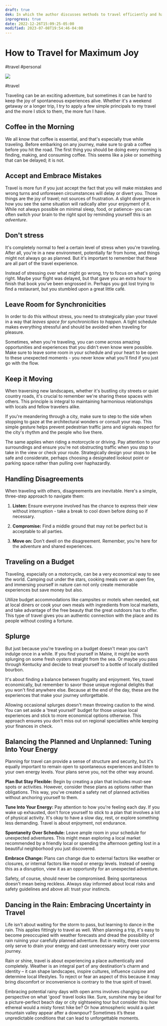 ```yaml
---
draft: true
dek: In which the author discusses methods to travel efficiently and have spontaneous and joyous experiences
inprogress: true
date: 2022-12-26T15:09:25-05:00
modified: 2023-07-08T19:54:46-04:00
---
```


# How to Travel for Maximum Joy

#travel #personal 

![](https://res.cloudinary.com/ejf/image/upload/v1679587768/3556900738_An_illustration_of_a_traveler_in_a_whimsical_landscape__carrying_a_backpack_filled_with_souvenirs_an.png)

#travel 

Traveling can be an exciting adventure, but sometimes it can be hard to keep the joy of spontaneous experiences alive. Whether it's a weekend getaway or a longer trip, I try to apply a few simple principals to my travel and the more I stick to them, the more fun I have.

## Coffee in the Morning

We all know that coffee is essential, and that's especially true while traveling. Before embarking on any journey, make sure to grab a coffee before you hit the road. The first thing you should be doing every morning is finding, making, and consuming coffee. This seems like a joke or something that can be delayed; it is not. 

## Accept and Embrace Mistakes

Travel is more fun if you just accept the fact that you will make mistakes and wrong turns and unforeseen circumstances will delay or divert you. Those things are the joy of travel; not sources of frustration. A slight divergence in how you see the same situation will radically alter your enjoyment of it. While not always possible on minimal sleep, food, or patience- you can often switch your brain to the right spot by reminding yourself this is an *adventure*. 

## Don't stress

It's completely normal to feel a certain level of stress when you're traveling. After all, you're in a new environment, potentially far from home, and things might not always go as planned. But it's important to remember that these are all part of the travel experience.

Instead of stressing over what might go wrong, try to focus on what's going right. Maybe your flight was delayed, but that gave you an extra hour to finish that book you've been engrossed in. Perhaps you got lost trying to find a restaurant, but you stumbled upon a great little café.

## Leave Room for Synchronicities

In order to do this without stress, you need to strategically plan your travel in a way that *leaves space for synchronicities to happen*. A tight schedule makes everything stressful and should be avoided when traveling for pleasure.

Sometimes, when you're traveling, you can come across amazing opportunities and experiences that you didn't even know were possible. Make sure to leave some room in your schedule and your heart to be open to these unexpected moments - you never know what you'll find if you just go with the flow.

## Keep it Moving

When traversing new landscapes, whether it's bustling city streets or quiet country roads, it's crucial to remember we're sharing these spaces with others. This principle is integral to maintaining harmonious relationships with locals and fellow travelers alike.

If you're meandering through a city, make sure to step to the side when stopping to gaze at the architectural wonders or consult your map. This simple gesture helps prevent pedestrian traffic jams and signals respect for the city's rhythm and the people who live there.

The same applies when riding a motorcycle or driving. Pay attention to your surroundings and ensure you're not obstructing traffic when you stop to take in the view or check your route. Strategically design your stops to be safe and considerate, perhaps choosing a designated lookout point or parking space rather than pulling over haphazardly.

## Handling Disagreements

When traveling with others, disagreements are inevitable. Here's a simple, three-step approach to navigate them:

1. **Listen:** Ensure everyone involved has the chance to express their view without interruption - take a break to cool down before doing so if necessary. 

2. **Compromise:** Find a middle ground that may not be perfect but is acceptable to all parties.

3. **Move on:** Don't dwell on the disagreement. Remember, you're here for the adventure and shared experiences.

## Traveling on a Budget

Traveling, especially on a motorcycle, can be a very economical way to see the world. Camping out under the stars, cooking meals over an open fire, and immersing yourself in nature can not only create memorable experiences but save money but also.

Utilize budget accommodations like campsites or motels when needed, eat at local diners or cook your own meals with ingredients from local markets, and take advantage of the free beauty that the great outdoors has to offer. This type of travel gives you an authentic connection with the place and its people without costing a fortune.

## Splurge

But just because you're traveling on a budget doesn't mean you can't indulge once in a while. If you find yourself in Maine, it might be worth splurging on some fresh oysters straight from the sea. Or maybe you pass through Kentucky and decide to treat yourself to a bottle of locally distilled bourbon.

It's about finding a balance between frugality and enjoyment. Yes, travel economically, but remember to savor those unique regional delights that you won't find anywhere else. Because at the end of the day, these are the experiences that make your journey unforgettable.

Allowing occasional splurges doesn't mean throwing caution to the wind. You can set aside a 'treat yourself' budget for those unique local experiences and stick to more economical options otherwise. This approach ensures you don't miss out on regional specialties while keeping your finances in check.

## Balancing the Planned and Unplanned: Tuning Into Your Energy

Planning for travel can provide a sense of structure and security, but it's equally important to remain open to spontaneous experiences and listen to your own energy levels. Your plans serve you, not the other way around.

**Plan But Stay Flexible:** Begin by creating a plan that includes must-see spots or activities. However, consider these plans as options rather than obligations. This way, you've created a safety net of planned activities without anchoring yourself to them.

**Tune Into Your Energy:** Pay attention to how you're feeling each day. If you wake up exhausted, don't force yourself to stick to a plan that involves a lot of physical activity. It's okay to have a slow day, rest, or explore something less demanding. Travel is about enjoyment, not endurance.

**Spontaneity Over Schedule:** Leave ample room in your schedule for unexpected adventures. This might mean exploring a local market recommended by a friendly local or spending the afternoon getting lost in a beautiful neighborhood you just discovered.

**Embrace Change:** Plans can change due to external factors like weather or closures, or internal factors like mood or energy levels. Instead of seeing this as a disruption, view it as an opportunity for an unexpected adventure.

Safety, of course, should never be compromised. Being spontaneous doesn't mean being reckless. Always stay informed about local risks and safety guidelines and above all: trust your instincts.

## Dancing in the Rain: Embracing Uncertainty in Travel

Life isn't about waiting for the storm to pass, but learning to dance in the rain. This applies fittingly to travel as well. When planning a trip, it's easy to become preoccupied with weather forecasts and dread the possibility of rain ruining your carefully planned adventure. But in reality, these concerns only serve to drain your energy and cast unnecessary worry over your journey.

Rain or shine, travel is about experiencing a place authentically and completely. Weather is an integral part of any destination's charm and identity – it can shape landscapes, inspire cultures, influence cuisine and determine local lifestyles. To reject or fear an aspect of this because it may bring discomfort or inconvenience is contrary to the true spirit of travel.

Embracing potential rainy days with open arms involves changing our perspective on what 'good' travel looks like. Sure, sunshine may be ideal for a picture-perfect beach day or city sightseeing tour but consider this: how ethereal would a misty forest hike be? Or how atmospheric would a quiet mountain valley appear after a downpour? Sometimes it’s these unpredictable conditions that can lead to unforgettable moments.
